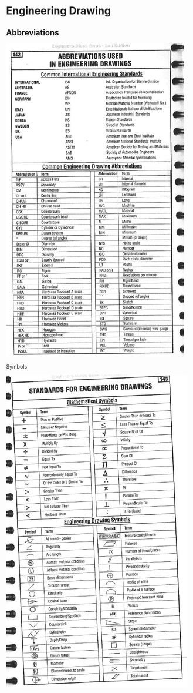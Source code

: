 # Engineering Drawing

## Abbreviations

![Abbreviations used in engineering drawings](.gitbook/assets/drawing-abbreviations.png)

Symbols

![](.gitbook/assets/drawing-symbols.png)

